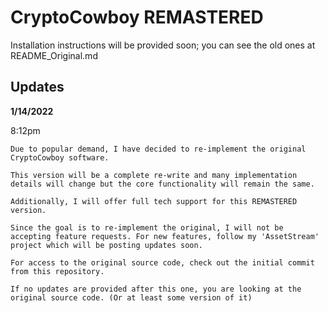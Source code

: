 # CryptoCowboy REMASTERED

Installation instructions will be provided soon; you can see the old ones at README_Original.md

<h2>
	Updates
</h2>

<div>
	<div>
		<b>
		1/14/2022
		</b>
	</div>

8:12pm

	Due to popular demand, I have decided to re-implement the original CryptoCowboy software.

	This version will be a complete re-write and many implementation details will change but the core functionality will remain the same.

	Additionally, I will offer full tech support for this REMASTERED version.

	Since the goal is to re-implement the original, I will not be accepting feature requests. For new features, follow my 'AssetStream' project which will be posting updates soon.

	For access to the original source code, check out the initial commit from this repository.

	If no updates are provided after this one, you are looking at the original source code. (Or at least some version of it)

</div>